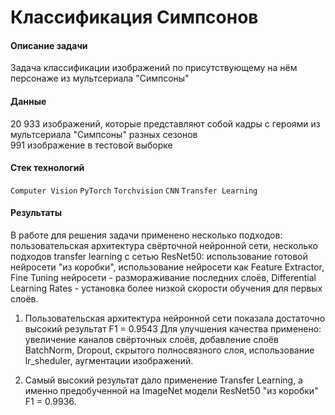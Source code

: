 # Классификация Симпсонов

#### Описание задачи

Задача классификации изображений по присутствующему на нём персонаже из мультсериала "Симпсоны"

#### Данные
20 933 изображений, которые представляют собой кадры с героями из мультсериала "Симпсоны" разных сезонов   
991 изображение в тестовой выборке

#### Стек технологий
`Computer Vision` `PyTorch` `Torchvision` `CNN` `Transfer Learning`


#### Результаты
В работе для решения задачи применено несколько подходов: пользовательская архитектура свёрточной нейронной сети, несколько подходов transfer learning с сетью ResNet50: использование готовой нейросети "из коробки", использование нейросети как Feature Extractor, Fine Tuning нейросети - размораживание последних слоёв, Differential Learning Rates - установка более низкой скорости обучения для первых слоёв. 
1. Пользовательская архитектура нейронной сети показала достаточно высокий результат F1 = 0.9543
Для улучшения качества применено: увеличение каналов свёрточных слоёв, добавление слоёв BatchNorm, Dropout, скрытого полносвязного слоя, использование lr_sheduler, аугментации изображений.

2. Самый высокий результат дало применение Transfer Learning, а именно предобученной на ImageNet модели ResNet50 "из коробки" F1 = 0.9936.
